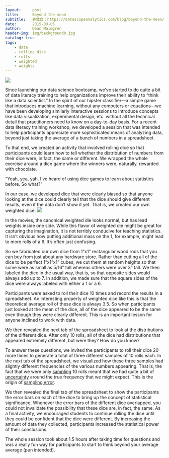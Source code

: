 ```yaml
---
layout:     post
title:      Beyond the mean
subtitle:   转载自：https://datascopeanalytics.com/blog/beyond-the-mean/
date:       2015-03-05
author:     Dean Malmgren
header-img: img/background0.jpg
catalog: true
tags:
    - data
    - rolling dice
    - rolls
    - weighted
    - weights
---
```

![](https://datascopeanalytics.com/blog/beyond-the-mean/excel.JPG)





Since launching our data
science bootcamp, we’ve started to do quite a bit of data literacy
training to help organizations improve their ability to “think like a
data scientist.” In the spirit of our 
hipster classifier—a simple game that introduces machine learning,
without any computers or equations—we have been developing similarly
interactive sessions to introduce concepts like data visualization,
experimental design, etc. without all the technical detail that practitioners
need to know on a day-to-day basis. For a recent data literacy
training workshop, we developed a session that was intended to help
participants appreciate more sophisticated means of analyzing data, beyond
just taking the average of a bunch of numbers in a spreadsheet.

To that end, we created an activity that involved rolling dice so that
participants could learn how to tell whether the distribution of numbers from
their dice were, in fact, the same or different. We wrapped the whole exercise
around a dice game where the winners were, naturally, rewarded with
chocolate.

“Yeah, yea, yah. I’ve heard of using dice
games to learn about statistics before. So what?”

In our case, we developed dice that were clearly biased so that anyone
looking at the dice could clearly tell that the dice should give different
results, even if the data don’t show it yet. That is, we created
our own weighted dice:
![](https://datascopeanalytics.com/blog/beyond-the-mean/image00.png)


In the movies, the canonical weighted die looks normal, but has lead
weights inside one side. While this flavor of weighted die might be great for
capturing the imagination, it is not terribly conducive for teaching
statistics. It isn’t obvious how putting additional mass on the 1, for
example, might lead to more rolls of a 6. It’s often just
confusing.

So we fabricated our own dice from 1”x1” rectangular
wood rods that you can buy from just about any hardware store. Rather
than cutting all of the dice to be perfect 1”x1”x1”
cubes, we cut them at random heights so that some were as small as
5/16” tall whereas others were over 3” tall. We then
labeled the dice in the usual way, that is, so that opposite sides
would always add up to 7. In addition, we made sure that the square
sides of the dice were always labeled with either a 1 or a 6.

Participants were asked to roll their dice 10 times and record the results
in 
a spreadsheet. An interesting property of weighted dice like this is that
the theoretical average roll of these dice is always 3.5. So when participants
just looked at the mean of the dice, all of the dice appeared to be the same
even though they were clearly different. This is an important lesson for
anyone inclined to work with data.

We then revealed 
the next tab of the spreadsheet to look at the distributions of the
different dice. After only 10 rolls, all of the dice had distributions that
appeared extremely different, but were they? How do you know?

To answer these questions, we invited the participants to roll their dice
20 more times to generate a total of three different samples of 10 rolls each.
In the 
next tab of the spreadsheet, we visualized how these three samples had
slightly different frequencies of the various numbers appearing. That is, the
fact that we were only
[sampling](http://en.wikipedia.org/wiki/Sampling_(statistics)) 10
rolls meant that we had quite a bit of
[uncertainty](http://en.wikipedia.org/wiki/Uncertainty) around the
true frequency that we might expect. This is the origin of
[sampling error](http://en.wikipedia.org/wiki/Sampling_error).

We then revealed the 
final tab of the spreadsheet to show the participants the error bars
on each of the dice to bring up the concept of statistical significance.
Whenever the error bars of the different dice overlapped, you could not
invalidate the possibility that these dice are, in fact, the same. As a final
activity, we encouraged students to continue rolling the dice until they could
be confident that the dice were different. By increasing the amount of data
they collected, participants increased the statistical power of their
conclusions.

The whole session took about 1.5 hours after taking time for questions and
was a really fun way for participants to start to think beyond your average
average (pun intended).
